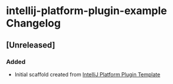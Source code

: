 <!-- Keep a Changelog guide -> https://keepachangelog.com -->

# intellij-platform-plugin-example Changelog

## [Unreleased]
### Added
- Initial scaffold created from [IntelliJ Platform Plugin Template](https://github.com/JetBrains/intellij-platform-plugin-template)
